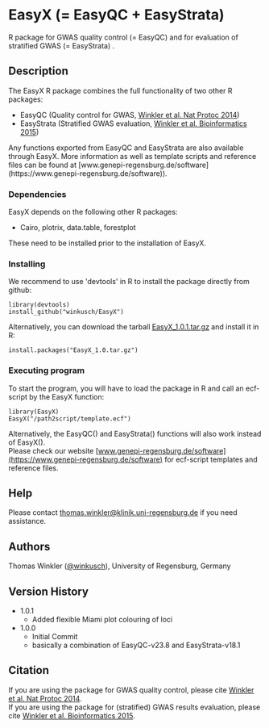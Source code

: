 # EasyX (= EasyQC + EasyStrata)

R package for GWAS quality control (= EasyQC) and for evaluation of stratified GWAS (= EasyStrata) . 

## Description

The EasyX R package combines the full functionality of two other R packages: 
- EasyQC (Quality control for GWAS, [Winkler et al. Nat Protoc 2014](https://pubmed.ncbi.nlm.nih.gov/24762786/))
- EasyStrata (Stratified GWAS evaluation, [Winkler et al. Bioinformatics 2015](https://pubmed.ncbi.nlm.nih.gov/25260699/)) 
</ul>
Any functions exported from EasyQC and EasyStrata are also available through EasyX.    
More information as well as template scripts and reference files can be found at [www.genepi-regensburg.de/software](https://www.genepi-regensburg.de/software)). 

### Dependencies

EasyX depends on the following other R packages:  
- Cairo, plotrix, data.table, forestplot 
</ul>
These need to be installed prior to the installation of EasyX. 

### Installing

We recommend to use 'devtools' in R to install the package directly from github:  
```
library(devtools)
install_github("winkusch/EasyX")
```
Alternatively, you can download the tarball [EasyX_1.0.1.tar.gz](https://homepages.uni-regensburg.de/~wit59712/easyx/EasyX_1.0.1.tar.gz) and install it in R: 
```
install.packages("EasyX_1.0.tar.gz")
```

### Executing program

To start the program, you will have to load the package in R and call an ecf-script by the EasyX function: 
```
library(EasyX)
EasyX("/path2script/template.ecf")
```
Alternatively, the EasyQC() and EasyStrata() functions will also work instead of EasyX().   
Please check our website [www.genepi-regensburg.de/software](https://www.genepi-regensburg.de/software) for ecf-script templates and reference files. 
## Help

Please contact thomas.winkler@klinik.uni-regensburg.de if you need assistance. 

## Authors

Thomas Winkler ([@winkusch](https://twitter.com/winkusch)), University of Regensburg, Germany

## Version History

* 1.0.1
    * Added flexible Miami plot colouring of loci
* 1.0.0
    * Initial Commit
	* basically a combination of EasyQC-v23.8 and EasyStrata-v18.1

## Citation

If you are using the package for GWAS quality control, please cite [Winkler et al. Nat Protoc 2014](https://pubmed.ncbi.nlm.nih.gov/24762786/).   
If you are using the package for (stratified) GWAS results evaluation, please cite [Winkler et al. Bioinformatics 2015](https://pubmed.ncbi.nlm.nih.gov/25260699/). 
